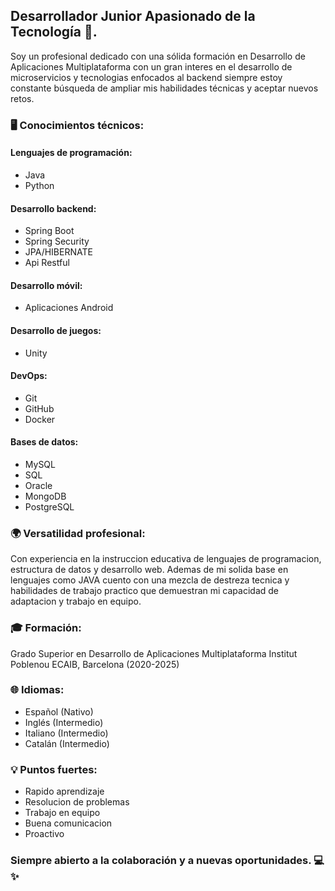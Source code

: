 ## Desarrollador Junior Apasionado de la Tecnología 🚀.

Soy un profesional dedicado con una sólida formación en Desarrollo de Aplicaciones Multiplataforma
con un gran interes en el desarrollo de microservicios y tecnologias enfocados al backend
siempre estoy constante búsqueda de ampliar mis habilidades técnicas y aceptar nuevos retos.

### 🖥️ Conocimientos técnicos:

#### Lenguajes de programación:
- Java
- Python

#### Desarrollo backend:
- Spring Boot
- Spring Security
- JPA/HIBERNATE
- Api Restful

#### Desarrollo móvil:
- Aplicaciones Android

#### Desarrollo de juegos:
- Unity

#### DevOps:
- Git
- GitHub
- Docker

#### Bases de datos:
- MySQL
- SQL
- Oracle
- MongoDB
- PostgreSQL

### 🌍 Versatilidad profesional:
Con experiencia en la instruccion educativa de lenguajes de programacion, estructura
de datos y desarrollo web. Ademas de mi solida base en lenguajes como JAVA cuento 
con una mezcla de destreza tecnica y habilidades de trabajo practico que demuestran 
mi capacidad de adaptacion y trabajo en equipo.

### 🎓 Formación:
Grado Superior en Desarrollo de Aplicaciones Multiplataforma
Institut Poblenou ECAIB, Barcelona (2020-2025)

### 🌐 Idiomas:
- Español (Nativo)
- Inglés (Intermedio)
- Italiano (Intermedio)
- Catalán (Intermedio)

### 💡 Puntos fuertes:
- Rapido aprendizaje
- Resolucion de problemas
- Trabajo en equipo
- Buena comunicacion
- Proactivo

### Siempre abierto a la colaboración y a nuevas oportunidades. 💻✨
